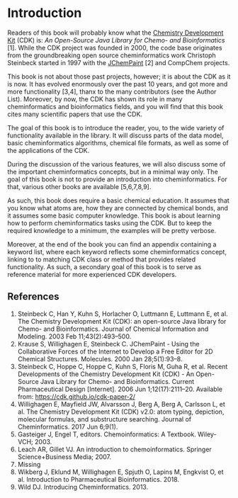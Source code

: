 # Introduction

Readers of this book will probably know what the
[Chemistry Development Kit](http://cdk.github.io/)
(CDK) is: *An Open-Source Java Library for Chemo- and
Bioinformatics* [1]. While the CDK project was founded in
2000, the code base originates from the groundbreaking open source
cheminformatics work Christoph Steinbeck started in 1997 with the
[JChemPaint](https://jchempaint.github.io/) [2] and CompChem projects.

This book is not about those past projects, however; it is about the CDK as it is
now. It has evolved enormously over the past 10 years, and got more and more
functionality [3,4], thanx to the many contributors
(see the Author List). Moreover, by now, the CDK has shown its
role in many cheminformatics and bioinformatics fields, and you will find that
this book cites many scientific papers that use the CDK.

The goal of this book is to introduce the reader, you, to the wide variety of
functionality available in the library. It will discuss parts of the data model,
basic cheminformatics algorithms, chemical file formats, as well as some
of the applications of the CDK.

During the discussion of the various features, we will also discuss some
of the important cheminformatics concepts, but in a minimal way only. The goal of this
book is not to provide an introduction into cheminformatics. For that,
various other books are available [5,6,7,8,9].

As such, this book does require a basic chemical education. It assumes that
you know what atoms are, how they are connected by chemical bonds, and it
assumes some basic computer knowledge. This book is about learning how to
perform cheminformatics tasks using the CDK. But to keep the required
knowledge to a minimum, the examples will be pretty verbose.

Moreover, at the end of the book you can find an appendix containing a keyword
list, where each keyword reflects some cheminformatics concept, linking to
to matching CDK class or method that provides related functionality. As such,
a secondary goal of this book is to serve as reference material for more
experienced CDK developers.

## References

1. Steinbeck C, Han Y, Kuhn S, Horlacher O, Luttmann E, Luttmann E, et al. The Chemistry Development Kit (CDK): an open-source Java library for Chemo- and Bioinformatics. Journal of Chemical Information and Modeling. 2003 Feb 11;43(2):493–500. 
2. Krause S, Willighagen E, Steinbeck C. JChemPaint - Using the Collaborative Forces of the Internet to Develop a Free Editor for 2D Chemical Structures. Molecules. 2000 Jan 28;5(1):93–8. 
3. Steinbeck C, Hoppe C, Hoppe C, Kuhn S, Floris M, Guha R, et al. Recent Developments of the Chemistry Development Kit (CDK) - An Open-Source Java Library for Chemo- and Bioinformatics. Current Pharmaceutical Design [Internet]. 2006 Jun 1;12(17):2111–20. Available from: https://cdk.github.io/cdk-paper-2/
4. Willighagen E, Mayfield JW, Alvarsson J, Berg A, Berg A, Carlsson L, et al. The Chemistry Development Kit (CDK) v2.0: atom typing, depiction, molecular formulas, and substructure searching. Journal of Cheminformatics. 2017 Jun 6;9(1). 
5. Gasteiger J, Engel T, editors. Chemoinformatics: A Textbook. Wiley-VCH; 2003. 
6. Leach AR, Gillet VJ. An introduction to chemoinformatics. Springer Science+Business Media; 2007. 
7. Missing
8. Wikberg J, Eklund M, Willighagen E, Spjuth O, Lapins M, Engkvist O, et al. Introduction to Pharmaceutical Bioinformatics. 2018. 
9. Wild DJ. Introducing Cheminformatics. 2013. 

